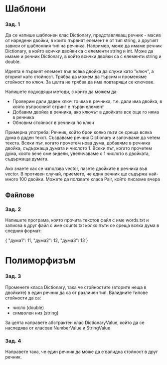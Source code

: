 # Шаблони

### Зад. 1
Да се напише шаблонен клас Dictionary, представляващ речник - масив от наредени двойки,
в които първият елемент е от тип string, а другият зависи от шаблонния тип на речника.
Например, може да имаме речник Dictionary<int>, в който всички двойки са с елементи
string и int. Може да имаме и речник Dictionary<double>, в който всички двойки са с елементи
string и double.

Идеята е първият елемент във всяка двойка да служи като "ключ",
а вторият като стойност. Трябва да можем да търсим и променяме стойност по ключ.
За целта не трябва да има повтарящи се ключове.

Напишете подходящи методи, с които да можем да:

- Проверим дали даден ключ го има в речника, т.е. дали има двойка, в която въпросният стринг
е първи елемент
- Добавим двойка в речника, ако ключът в двойката все още го няма в речника
- Обновим стойност в речника по ключ

Примерна употреба: Речник, който брои колко пъти се среща всяка дума в даден текст.
Създаваме речник Dictionary<int> и започваме да четем текста. Всеки път, когато прочетем
нова дума, добавяме в речника двойка, съдържаща думата и числото 1. Всеки път, когато
прочетем дума, която вече сме видели, увеличаваме с 1 числото в двойката, съдържаща думата.

Ако знаете как се използва vector, пазете двойките в речника във vector.
В противен случай, приемете, че един речник ще съдържа най-много 100 двойки.
Можете да ползвате класа Pair, който писахме вчера

## Файлове

### Зад. 2
Напишете програма, която прочита текстов файл с име words.txt и записва в друг файл с име
counts.txt колко пъти се среща всяка дума в следния формат:

{ "дума1": 11, "дума2": 12, "дума3": 13 }

# Полиморфизъм

### Зад. 3
Променете класа Dictionary, така че стойностите (вторите неща в двойките) в един речник
да са от различен тип. Валидните типове стойности да са:

- число (double)
- символен низ (string)

За целта направете абстрактен клас DictionaryValue, който да се наследява от
класове NumberValue и StringValue

### Зад. 4
Направете така, че един речник да може да е валидна стойност в друг речник.

